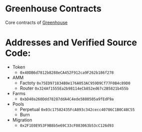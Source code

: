 # Greenhouse Contracts
Core contracts of [Greenhouse](https://greenhousedex.com)


# Addresses and Verified Source Code:

   + Token
     - ``0x40DB6d7812b8288eCA452F912ca9F262b186f278``
   + AMM
     - Factoty ``0x75ED971834B0e176A053AC959D9Cf77F0B4c89D0``
     - Router ``0x324Af1555Ea2b98114eCb852ed67c2B5821b455b``
   + Farms
     - ``0xbD40a260Ddd78287ddA4C4ede5880505a9fEdF9a``
   + Pools
     - Perpetual ``0x03c17582435FcA893c342cecc40786C1B0C48C55``
     - Burn
   + Migration
     - ``0x2F1E0E953F9B8b5e69C33cF083063b53cC126d93``
